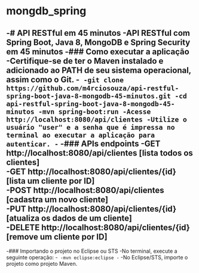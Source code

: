 # mongdb_spring
-# API RESTful em 45 minutos
-API RESTful com Spring Boot, Java 8, MongoDB e Spring Security em 45 minutos
-### Como executar a aplicação
-Certifique-se de ter o Maven instalado e adicionado ao PATH de seu sistema operacional, assim como o Git.
-```
-git clone https://github.com/m4rciosouza/api-restful-spring-boot-java-8-mongodb-45-minutos.git
-cd api-restful-spring-boot-java-8-mongodb-45-minutos
-mvn spring-boot:run
-Acesse http://localhost:8080/api/clientes
-Utilize o usuário "user" e a senha que é impressa no terminal ao executar a aplicação para autenticar.
-```
-### APIs endpoints
-GET http://localhost:8080/api/clientes [lista todos os clientes]  
-GET http://localhost:8080/api/clientes/{id} [lista um cliente por ID]  
-POST http://localhost:8080/api/clientes [cadastra um novo cliente]  
-PUT http://localhost:8080/api/clientes/{id} [atualiza os dados de um cliente]  
-DELETE http://localhost:8080/api/clientes/{id} [remove um cliente por ID]  
-
-### Importando o projeto no Eclipse ou STS
-No terminal, execute a seguinte operação:
-```
-mvn eclipse:eclipse
-```
-No Eclipse/STS, importe o projeto como projeto Maven.
